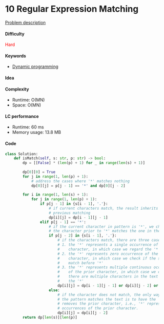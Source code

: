10 Regular Expression Matching
=======================
[Problem description](https://leetcode.com/problems/regular-expression-matching/)

#### Difficulty
<span style="color:red">Hard</span>

#### Keywords
- [Dynamic programming](../categories/dp.md)
  
#### Idea


#### Complexity
- Runtime: O(MN)
- Space: O(MN)
  
#### LC performance
- Runtime: 60 ms
- Memory usage: 13.8 MB

#### Code
```python
class Solution:
    def isMatch(self, s: str, p: str) -> bool:
        dp = [[False] * (len(p) + 1) for _ in range(len(s) + 1)]
        
        dp[0][0] = True
        for j in range(1, len(p) + 1):
            # address the cases where '*' matches nothing
            dp[0][j] = p[j - 1] == '*' and dp[0][j - 2]
        
        for i in range(1, len(s) + 1):
            for j in range(1, len(p) + 1):
                if p[j - 1] in {s[i - 1], '.'}:
                    # if current characters match, the result inherits from the 
                    # previous matching
                    dp[i][j] = dp[i - 1][j - 1]
                elif p[j - 1] == '*':
                    # if the current character in pattern is '*', we check if 
                    # the character prior to '*' matches the one in the text
                    if p[j - 2] in {s[i - 1], '.'}:
                        # if the characters match, there are three cases
                        # 1. the '*' represents a single occurrence of the prior 
                        #    character, in which case we regard the '*' as '.'
                        # 2. the '*' represents zero occurrence of the prior 
                        #    character, in which case we check if the substrings 
                        #    match before '*'
                        # 3. the '*' represents multiple continuous occurrences 
                        #    of the prior character, in which case we check if 
                        #    there are multiple characters in the text matching 
                        #    the '*'
                        dp[i][j] = dp[i - 1][j - 1] or dp[i][j - 2] or dp[i - 1][j]
                    else:
                        # if the character does not match, the only way to make 
                        # the pattern matches the text is to have the '*' 
                        # removes the prior character, i.e., '*' represents zero 
                        # occurrences of the prior character. 
                        dp[i][j] = dp[i][j - 2]
        return dp[len(s)][len(p)]
```